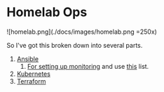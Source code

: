 # Homelab Ops

![homelab.png](./docs/images/homelab.png =250x)


So I've got this broken down into several parts.
1. [Ansible](./ansible/)
   1. [For setting up monitoring](./ansible/playbooks/install-monitoring.yml) and use [this](./ansible/inventory/hosts) list.
2. [Kubernetes](./kubernetes/)
3. [Terraform](./terraform/)